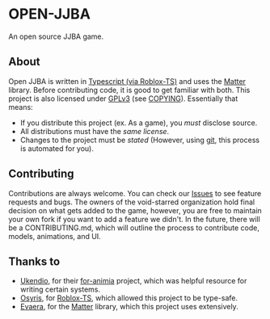 # OPEN-JJBA
An open source JJBA game.

## About
Open JJBA is written in [Typescript (via Roblox-TS)](https://roblox-ts.com) and uses the [Matter](https://eryn.io/matter/docs/intro/) library. Before contributing code, it is good to get familiar with both. 
This project is also licensed under [GPLv3](https://www.gnu.org/licenses/gpl-faq.html) (see [COPYING](https://github.com/void-starred/openjjba/blob/main/COPYING)). Essentially that means:
- If you distribute this project (ex. As a game), you *must* disclose source.
- All distributions must have the *same license*.
- Changes to the project must be *stated* (However, using [git](git-scm.com), this process is automated for you).

## Contributing
Contributions are always welcome. You can check our [Issues](https://github.com/void-starred/openjjba/issues) to see feature requests and bugs. The owners of the void-starred organization hold final decision on what gets added to the game, however, you are free to maintain your own fork if you want to add a feature we didn't.
In the future, there will be a CONTRIBUTING.md, which will outline the process to contribute code, models, animations, and UI.

## Thanks to
- [Ukendio](https://github.com/Ukendio/), for their [for-animia](https://github.com/Ukendio/for-animia/) project, which was helpful resource for writing certain systems.
- [Osyris](https://github.com/osyrisrblx), for [Roblox-TS](https://roblox-ts.com), which allowed this project to be type-safe.
- [Evaera](https://github.com/evaera), for the [Matter](https://github.com/evaera/matter) library, which this project uses extensively. 
